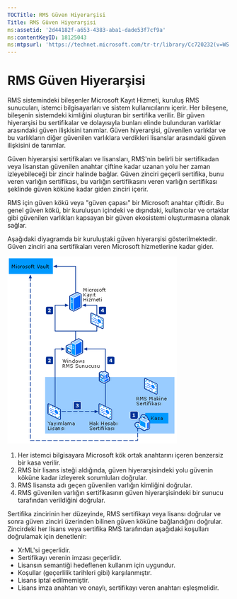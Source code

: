 ```yaml
---
TOCTitle: RMS Güven Hiyerarşisi
Title: RMS Güven Hiyerarşisi
ms:assetid: '2d44182f-a653-4383-aba1-dade53f7cf9a'
ms:contentKeyID: 18125043
ms:mtpsurl: 'https://technet.microsoft.com/tr-tr/library/Cc720232(v=WS.10)'
---
```


RMS Güven Hiyerarşisi
=====================

RMS sistemindeki bileşenler Microsoft Kayıt Hizmeti, kuruluş RMS sunucuları, istemci bilgisayarları ve sistem kullanıcılarını içerir. Her bileşene, bileşenin sistemdeki kimliğini oluşturan bir sertifika verilir. Bir güven hiyerarşisi bu sertifikalar ve dolayısıyla bunları elinde bulunduran varlıklar arasındaki güven ilişkisini tanımlar. Güven hiyerarşisi, güvenilen varlıklar ve bu varlıkların diğer güvenilen varlıklara verdikleri lisanslar arasındaki güven ilişkisini de tanımlar.

Güven hiyerarşisi sertifikaları ve lisansları, RMS'nin belirli bir sertifikadan veya lisanstan güvenilen anahtar çiftine kadar uzanan yolu her zaman izleyebileceği bir zincir halinde bağlar. Güven zinciri geçerli sertifika, bunu veren varlığın sertifikası, bu varlığın sertifikasını veren varlığın sertifikası şeklinde güven köküne kadar giden zinciri içerir.

RMS için güven kökü veya "güven çapası" bir Microsoft anahtar çiftidir. Bu genel güven kökü, bir kuruluşun içindeki ve dışındaki, kullanıcılar ve ortaklar gibi güvenilen varlıkları kapsayan bir güven ekosistemi oluşturmasına olanak sağlar.

Aşağıdaki diyagramda bir kuruluştaki güven hiyerarşisi gösterilmektedir. Güven zinciri ana sertifikaları veren Microsoft hizmetlerine kadar gider.

![](/security-updates/images/Cc720232.6c169175-94fb-4ec0-93bc-12748aae3ac4(WS.10).gif)
1.  Her istemci bilgisayara Microsoft kök ortak anahtarını içeren benzersiz bir kasa verilir.
2.  RMS bir lisans isteği aldığında, güven hiyerarşisindeki yolu güvenin köküne kadar izleyerek sorumluları doğrular.
3.  RMS lisansta adı geçen güvenilen varlığın kimliğini doğrular.
4.  RMS güvenilen varlığın sertifikasının güven hiyerarşisindeki bir sunucu tarafından verildiğini doğrular.

Sertifika zincirinin her düzeyinde, RMS sertifikayı veya lisansı doğrular ve sonra güven zinciri üzerinden bilinen güven köküne bağlandığını doğrular. Zincirdeki her lisans veya sertifika RMS tarafından aşağıdaki koşulları doğrulamak için denetlenir:

-   XrML'si geçerlidir.
-   Sertifikayı verenin imzası geçerlidir.
-   Lisansın semantiği hedeflenen kullanım için uygundur.
-   Koşullar (geçerlilik tarihleri gibi) karşılanmıştır.
-   Lisans iptal edilmemiştir.
-   Lisans imza anahtarı ve onaylı, sertifikayı veren anahtarı eşleşmelidir.
